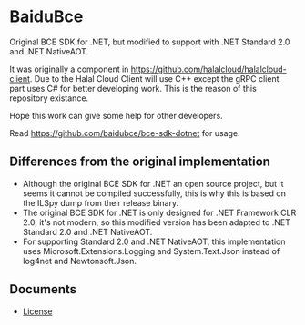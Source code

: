 ﻿# BaiduBce

Original BCE SDK for .NET, but modified to support with .NET Standard 2.0 and
.NET NativeAOT.

It was originally a component in https://github.com/halalcloud/halalcloud-client.
Due to the Halal Cloud Client will use C++ except the gRPC client part uses
C# for better developing work. This is the reason of this repository existance.

Hope this work can give some help for other developers.

Read https://github.com/baidubce/bce-sdk-dotnet for usage.

## Differences from the original implementation

- Although the original BCE SDK for .NET an open source project, but it seems
  it cannot be compiled successfully, this is why this is based on the ILSpy
  dump from their release binary.
- The original BCE SDK for .NET is only designed for .NET Framework CLR 2.0,
  it's not modern, so this modified version has been adapted to .NET Standard
  2.0 and .NET NativeAOT.
- For supporting Standard 2.0 and .NET NativeAOT, this implementation uses
  Microsoft.Extensions.Logging and System.Text.Json instead of log4net and
  Newtonsoft.Json.

## Documents

- [License](License.md)
